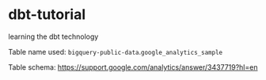 # dbt-tutorial
learning the dbt technology


Table name used:
    `bigquery-public-data`.`google_analytics_sample`

Table schema:
    https://support.google.com/analytics/answer/3437719?hl=en 